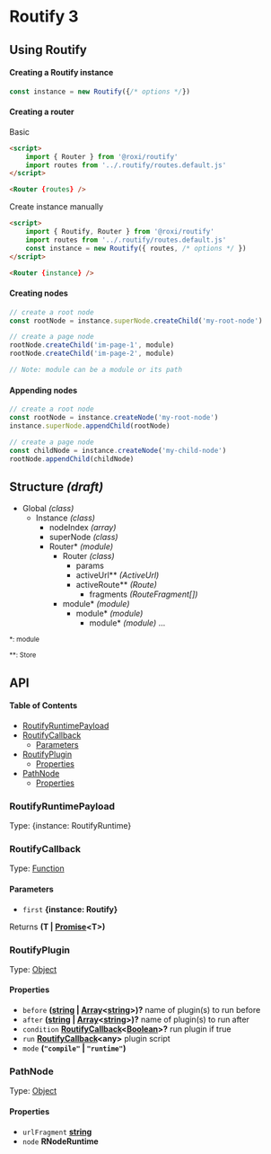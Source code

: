 # Routify 3

## Using Routify

#### Creating a Routify instance

```javascript
const instance = new Routify({/* options */})
```

#### Creating a router
Basic
```html
<script>
    import { Router } from '@roxi/routify'
    import routes from '../.routify/routes.default.js'
</script>

<Router {routes} />
```

Create instance manually
```html
<script>
    import { Routify, Router } from '@roxi/routify'
    import routes from '../.routify/routes.default.js'
    const instance = new Routify({ routes, /* options */ })
</script>

<Router {instance} />
```

#### Creating nodes

```javascript
// create a root node
const rootNode = instance.superNode.createChild('my-root-node')

// create a page node
rootNode.createChild('im-page-1', module)
rootNode.createChild('im-page-2', module)

// Note: module can be a module or its path
```

#### Appending nodes

```javascript
// create a root node
const rootNode = instance.createNode('my-root-node')
instance.superNode.appendChild(rootNode)

// create a page node
const childNode = instance.createNode('my-child-node')
rootNode.appendChild(childNode)
```

## Structure *(draft)*

* Global *(class)*
    *   Instance *(class)*
        *   nodeIndex *(array)*
        *   superNode *(class)*
        *   Router\* *(module)*
            *   Router *(class)*
                *   params
                *   activeUrl\*\* *(ActiveUrl)*
                *   activeRoute\*\* *(Route)*
                    *   fragments *(RouteFragment\[])*
            *   module\* *(module)*
                *   module\* *(module)*
                    *   module\* *(module)* ...

<small>
*: module

\*\*: Store </small>

## API

<!-- Generated by documentation.js. Update this documentation by updating the source code. -->

#### Table of Contents

*   [RoutifyRuntimePayload](#routifyruntimepayload)
*   [RoutifyCallback](#routifycallback)
    *   [Parameters](#parameters)
*   [RoutifyPlugin](#routifyplugin)
    *   [Properties](#properties)
*   [PathNode](#pathnode)
    *   [Properties](#properties-1)

### RoutifyRuntimePayload

Type: {instance: RoutifyRuntime}

### RoutifyCallback

Type: [Function](https://developer.mozilla.org/docs/Web/JavaScript/Reference/Statements/function)

#### Parameters

*   `first` **{instance: Routify}** 

Returns **(T | [Promise](https://developer.mozilla.org/docs/Web/JavaScript/Reference/Global_Objects/Promise)\<T>)** 

### RoutifyPlugin

Type: [Object](https://developer.mozilla.org/docs/Web/JavaScript/Reference/Global_Objects/Object)

#### Properties

*   `before` **([string](https://developer.mozilla.org/docs/Web/JavaScript/Reference/Global_Objects/String) | [Array](https://developer.mozilla.org/docs/Web/JavaScript/Reference/Global_Objects/Array)<[string](https://developer.mozilla.org/docs/Web/JavaScript/Reference/Global_Objects/String)>)?** name of plugin(s) to run before
*   `after` **([string](https://developer.mozilla.org/docs/Web/JavaScript/Reference/Global_Objects/String) | [Array](https://developer.mozilla.org/docs/Web/JavaScript/Reference/Global_Objects/Array)<[string](https://developer.mozilla.org/docs/Web/JavaScript/Reference/Global_Objects/String)>)?** name of plugin(s) to run after
*   `condition` **[RoutifyCallback](#routifycallback)<[Boolean](https://developer.mozilla.org/docs/Web/JavaScript/Reference/Global_Objects/Boolean)>?** run plugin if true
*   `run` **[RoutifyCallback](#routifycallback)\<any>** plugin script
*   `mode` **(`"compile"` | `"runtime"`)** 

### PathNode

Type: [Object](https://developer.mozilla.org/docs/Web/JavaScript/Reference/Global_Objects/Object)

#### Properties

*   `urlFragment` **[string](https://developer.mozilla.org/docs/Web/JavaScript/Reference/Global_Objects/String)** 
*   `node` **RNodeRuntime** 
